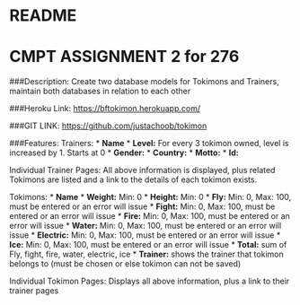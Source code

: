 # README
# CMPT ASSIGNMENT 2 for 276

###Description:
Create two database models for Tokimons and Trainers, maintain both databases in relation to each other

###Heroku Link:
 https://bftokimon.herokuapp.com/
 
###GIT LINK:
 https://github.com/justachoob/tokimon
 
###Features:
Trainers:
    * **Name**
    * **Level:** For every 3 tokimon owned, level is increased by 1. Starts at 0
    * **Gender:**
    * **Country:**
    * **Motto:**
    * **Id:**
    
Individual Trainer Pages:
All above information is displayed, plus related Tokimons are listed and a link to the details of each tokimon exists.

Tokimons:
    * **Name**
    * **Weight:** Min: 0
    * **Height:** Min: 0
    * **Fly:** Min: 0, Max: 100, must be entered or an error will issue
    * **Fight:** Min: 0, Max: 100, must be entered or an error will issue
    * **Fire:** Min: 0, Max: 100, must be entered or an error will issue
    * **Water:** Min: 0, Max: 100, must be entered or an error will issue
    * **Electric:** Min: 0, Max: 100, must be entered or an error will issue
    * **Ice:** Min: 0, Max: 100, must be entered or an error will issue
    * **Total:** sum of Fly, fight, fire, water, electric, ice
    * **Trainer:** shows the trainer that tokimon belongs to (must be chosen or else tokimon can not be saved)
    
Individual Tokimon Pages:
Displays all above information, plus a link to their trainer pages


